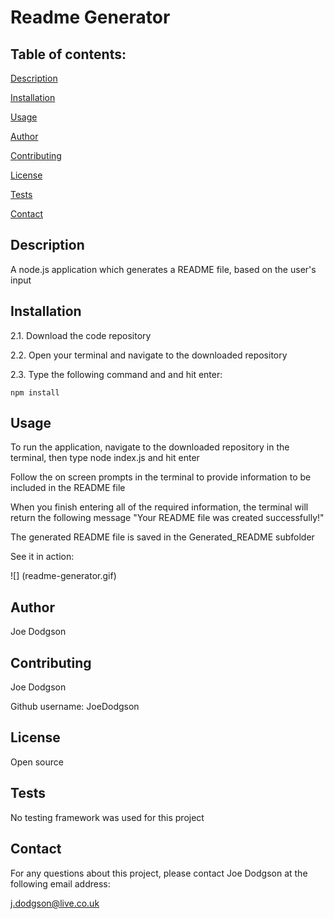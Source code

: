 # Readme Generator


## Table of contents:

[Description](##description)

[Installation](##installation)

[Usage](##usage)

[Author](##author)

[Contributing](##contributing)

[License](##license)

[Tests](##tests)

[Contact](##contact)


## Description
A node.js application which generates a README file, based on the user's input


## Installation
2.1. Download the code repository

2.2. Open your terminal and navigate to the downloaded repository

2.3. Type the following command and and hit enter:

`npm install`


## Usage
To run the application, navigate to the downloaded repository in the terminal, then type node index.js and hit enter

Follow the on screen prompts in the terminal to provide information to be included in the README file

When you finish entering all of the required information, the terminal will return the following message "Your README file was created successfully!"

The generated README file is saved in the Generated_README subfolder

See it in action:

![] (readme-generator.gif)


## Author
Joe Dodgson


## Contributing
Joe Dodgson

Github username: JoeDodgson


## License
Open source


## Tests
No testing framework was used for this project


## Contact
For any questions about this project, please contact Joe Dodgson at the following email address:

j.dodgson@live.co.uk
